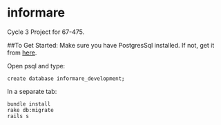 # informare
Cycle 3 Project for 67-475.

##To Get Started:
Make sure you have PostgresSql installed. If not, get it from [here](http:postgresapp.com).

Open psql and type:
```
create database informare_development;
```

In a separate tab:
```
bundle install
rake db:migrate
rails s
```